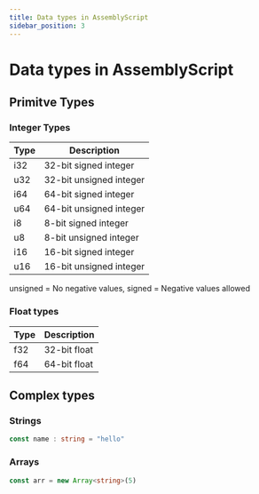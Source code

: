 ```yaml
---
title: Data types in AssemblyScript
sidebar_position: 3
--- 
```


# Data types in AssemblyScript



## Primitve Types 

### Integer Types

| Type | Description             |
|------|-------------------------|
| i32  | 32-bit signed integer   |
| u32  | 32-bit unsigned integer | 
| i64  | 64-bit signed integer   | 
| u64  | 64-bit unsigned integer |
| i8   | 8-bit signed integer    |
| u8   | 8-bit unsigned integer  | 
| i16  | 16-bit signed integer   | 
| u16  | 16-bit unsigned integer |

unsigned = No negative values, signed = Negative values allowed 

### Float types 

| Type | Description             |
|------|-------------------------|
| f32  | 32-bit float            |
| f64  | 64-bit float            | 

## Complex types 


### Strings 

```typescript
const name : string = "hello"
```

### Arrays 

```typescript
const arr = new Array<string>(5)
```